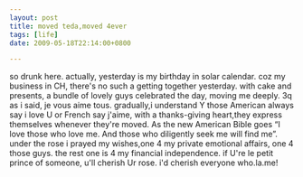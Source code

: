```yaml
---
layout: post
title: moved teda,moved 4ever
tags: [life]
date: 2009-05-18T22:14:00+0800

---
```




so drunk here. actually, yesterday is my birthday in solar calendar. coz my business in CH, there's no such a getting together yesterday. with cake and presents, a bundle of lovely guys celebrated the day, moving me deeply. 3q as i said, je vous aime tous. gradually,i understand Y those American always say i love U or French say j'aime, with a thanks-giving heart,they express themselves whenever they're moved. As the new American Bible goes “I love those who love me. And those who diligently seek me will find me”. under the rose i prayed my wishes,one 4 my private emotional affairs, one 4 those guys. the rest one is 4 my financial independence. if U're le petit prince of someone, u'll cherish Ur rose. i'd cherish everyone who.la.me!
